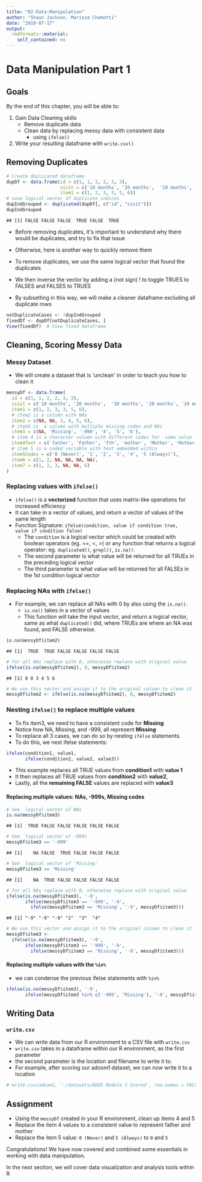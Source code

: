 ```yaml
---
title: "02-Data-Manipulation"
author: "Shaun Jackson, Marissa Chemotti"
date: "2019-07-17"
output: 
  rmdformats::material:
    self_contained: no
---
```



# Data Manipulation Part 1

## Goals
By the end of this chapter, you will be able to:

1. Gain Data Cleaning skills
    - Remove duplicate data
    - Clean data by replacing messy data with consistent data
        - using `ifelse()`
2. Write your resulting dataframe with `write.csv()`




## Removing Duplicates


```r
# Create duplicated dataframe 
dupDf <- data.frame(id = c(1, 1, 2, 2, 3, 3),
                    visit = c('10 months', '20 months',  '10 months', '10 months', '20 months', '20 months'),
                    item1 = c(1, 2, 3, 3, 5, 6))
# save logical vector of duplicate indices
dupIndGrouped <- duplicated(dupDf[, c("id", "visit")])
dupIndGrouped
```

```
## [1] FALSE FALSE FALSE  TRUE FALSE  TRUE
```

- Before removing duplicates, it's important to understand why there would be duplicates, and try to fix that issue 
- Otherwise, here is another way to quickly remove them

- To remove duplicates, we use the same logical vector that found the duplicates
- We then inverse the vector by adding a (not sign) ! to toggle TRUES to FALSES and FALSES to TRUES
- By subsetting in this way, we will make a cleaner dataframe excluding all duplicate rows


```r
notDuplicateCases <- !dupIndGrouped
fixedDf <- dupDf[notDuplicateCases, ]
View(fixedDf)  # View fixed dataframe
```

## Cleaning, Scoring Messy Data

### Messy Dataset

- We will create a dataset that is 'unclean' in order to teach you how to clean it


```r
messyDf <- data.frame(
  id = c(1, 1, 2, 2, 3, 3),
  visit = c('10 months', '20 months',  '10 months', '20 months', '10 months', '20 months'),
  item1 = c(1, 2, 3, 3, 5, 6),
  # item2 is a column with NAs
  item2 = c(NA, NA, 3, 4, 5, 6),
  # item3 is  a column with multiple missing codes and NAs
  item3 = c(NA, 'Missing', '-999', '4', '5', '6'),
  # item 4 is a character column with different codes for  same value
  item4Text = c('father', 'Father', 'fth', 'mother', 'Mother', 'Mother'),
  # item 5 is a coded variable with text embedded within
  item5Codes = c('0 (Never)', '1', '2', '3', '4', '5 (Always)'),
  item6 = c(1, 2, NA, NA, NA, NA),
  item7 = c(1, 2, 3, NA, NA, 6)
)
```

### Replacing values with `ifelse()`

- `ifelse()` is a **vectorized** function that uses matrix-like operations for increased efficiency
- It can take in a vector of values, and return a vector of  values of the same length
- Function Signature: `ifelse(condition, value if condition true,  value if condition false)`
    - The `condition` is a logical vector which could be created with boolean operators (eg. ==, <, >) or any function that returns a logical operator: eg. `duplicated()`, `grepl()`, `is.na()`.
    - The second parameter is what value will be returned for all TRUEs in the preceding logical vector
    - The third parameter is what value will be returned for all FALSEs in the 1st condition logical vector

### Replacing NAs with `ifelse()`

- For example, we can replace all NAs with 0 by also using the `is.na()`. 
    - `is.na()` takes in a vector of values
     - This function will take the input vector, and return a logical vector, same as what `duplicated()` did, where TRUEs are where an NA was found, and FALSE otherwise.


```r
is.na(messyDf$item2)
```

```
## [1]  TRUE  TRUE FALSE FALSE FALSE FALSE
```

```r
# for all NAs replace with 0, otherwise replace with original value
ifelse(is.na(messyDf$item2), 0, messyDf$item2)  
```

```
## [1] 0 0 3 4 5 6
```

```r
# We use this vector and assign it to the original column to clean it
messyDf$item2 <- ifelse(is.na(messyDf$item2), 0, messyDf$item2) 
```


### Nesting `ifelse()` to replace multiple values

- To fix item3, we need to have a consistent code for **Missing**
- Notice how NA, Missing, and -999, all represent **Missing**
- To replace all 3 cases, we can do so by nesting `ifelse` statements.
- To do this, we nest ifelse statements:




```r
ifelse(condition1, value1,
       ifelse(condition2, value2, value3))
```

- This example replaces all TRUE values from **condition1** with **value 1**
- It then replaces all TRUE values from **condition2** with **value2**, 
- Lastly, all the **remaining FALSE** values are replaced with **value3**


#### Replacing multiple values: NAs, -999s, Missing codes


```r
# See  logical vector of NAs
is.na(messyDf$item3)
```

```
## [1]  TRUE FALSE FALSE FALSE FALSE FALSE
```

```r
# See  logical vector of -999s
messyDf$item3 == '-999'
```

```
## [1]    NA FALSE  TRUE FALSE FALSE FALSE
```

```r
# See  logical vector of 'Missing'
messyDf$item3 == 'Missing'
```

```
## [1]    NA  TRUE FALSE FALSE FALSE FALSE
```

```r
# for all NAs replace with 0, otherwise replace with original value
ifelse(is.na(messyDf$item3), '-9', 
       ifelse(messyDf$item3 == '-999', '-9',
         ifelse(messyDf$item3 == 'Missing', '-9', messyDf$item3)))
```

```
## [1] "-9" "-9" "-9" "2"  "3"  "4"
```

```r
# We use this vector and assign it to the original column to clean it
messyDf$item3 <- 
  ifelse(is.na(messyDf$item3), '-9', 
       ifelse(messyDf$item3 == '-999', '-9',
         ifelse(messyDf$item3 == 'Missing', '-9', messyDf$item3)))
```


#### Replacing multiple values with the `%in%`
- we can condense the previous ifelse statements with `%in%`


```r
ifelse(is.na(messyDf$item3), '-9',
       ifelse(messyDf$item3 %in% c('-999', 'Missing'), '-9', messyDf$item3))
```


## Writing Data

### `write.csv`
- We can write data from our R environment to a CSV file with `write.csv`
- `write.csv` takes in a dataframe within our R environment, as the first parameter
- the second parameter is the location and filename to write it to.
- For example, after scoring our  adosm1 dataset, we can now write it to a location


```r
# write.csv(adosm1, './datasets/ADOS Module 1 Scored', row.names = FALSE)
```


## Assignment

- Using the `messyDf` created in your R environment, clean up items 4 and 5
- Replace the item 4 values to a consistent value to represent father and mother
- Replace the item 5 value: `0 (Never)` and `5 (Always)` to `0` and `5`

Congratulations! We have now covered and combined some essentials in working with data manipulation.

In the next section, we will cover data visualization and analysis tools within R

 

